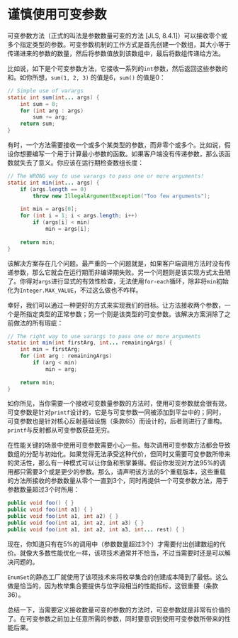 # 谨慎使用可变参数

可变参数方法（正式的叫法是参数数量可变的方法 [JLS, 8.4.1]）可以接收零个或多个指定类型的参数。可变参数机制的工作方式是首先创建一个数组，其大小等于传递进来的参数的数量，然后将参数值放到该数组中，最后将数组传递给方法。

比如说，如下是个可变参数方法，它接收一系列的`int`参数，然后返回这些参数的和。如你所想，`sum(1, 2, 3)` 的值是6，`sum()` 的值是0：

```java
// Simple use of varargs
static int sum(int... args) {
	int sum = 0;
	for (int arg : args)
		sum += arg;
	return sum;
}
```

有时，一个方法需要接收一个或多个某类型的参数，而非零个或多个。比如说，假设你想要编写一个用于计算最小参数的函数。如果客户端没有传递参数，那么该函数就失去了意义。你应该在运行期检查数组长度：

```java
// The WRONG way to use varargs to pass one or more arguments!
static int min(int... args) {
	if (args.length == 0)
		throw new IllegalArgumentException("Too few arguments");
    
	int min = args[0];
	for (int i = 1; i < args.length; i++)
		if (args[i] < min)
			min = args[i];
    
	return min;
}
```

该解决方案存在几个问题。最严重的一个问题就是，如果客户端调用方法时没有传递参数，那么它就会在运行期而非编译期失败。另一个问题则是该实现方式太丑陋了。你得对`args`进行显式的有效性检查，无法使用`for-each`循环，除非将`min`初始化为`Integer.MAX_VALUE`，不过这么做也不咋样。

幸好，我们可以通过一种更好的方式来实现我们的目标。让方法接收两个参数，一个是所指定类型的正常参数；另一个则是该类型的可变参数。该解决方案消除了之前做法的所有瑕疵：

```java
// The right way to use varargs to pass one or more arguments
static int min(int firstArg, int... remainingArgs) {
	int min = firstArg;
	for (int arg : remainingArgs)
		if (arg < min)
			min = arg;
    
	return min;
}
```

如你所见，当你需要一个接收可变数量参数的方法时，使用可变参数就会很有效。可变参数是针对`printf`设计的，它是与可变参数一同被添加到平台中的；同时，可变参数也是针对核心反射基础设施（条款65）而设计的，后者则进行了重构。`printf`与反射都从可变参数获益无穷。

在性能关键的场景中使用可变参数需要小心一些。每次调用可变参数方法都会导致数组的分配与初始化。如果觉得无法承受这种代价，但同时又需要可变参数所带来的灵活性，那么有一种模式可以让你鱼和熊掌兼得。假设你发现对方法95%的调用都只需要3个或是更少的参数。那么，请声明该方法的5个重载版本，这些重载的方法所接收的参数数量从零个一直到3个，同时再提供一个可变参数方法，用于参数数量超过3个时所用：

```java
public void foo() { }
public void foo(int a1) { }
public void foo(int a1, int a2) { }
public void foo(int a1, int a2, int a3) { }
public void foo(int a1, int a2, int a3, int... rest) { }
```

现在，你知道只有在5%的调用中（参数数量超过3个）才需要付出创建数组的代价。就像大多数性能优化一样，该项技术通常并不恰当，不过当需要时还是可以解决问题的。

`EnumSet`的静态工厂就使用了该项技术来将枚举集合的创建成本降到了最低。这么做是恰当的，因为枚举集合要提供与位字段相当的性能指标，这很重要（条款36）。

总结一下，当需要定义接收数量可变的参数的方法时，可变参数就是非常有价值的了。在可变参数之前加上任意所需的参数，同时要意识到使用可变参数所带来的性能后果。